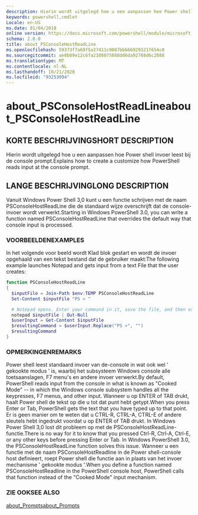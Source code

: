 ```yaml
---
description: Hierin wordt uitgelegd hoe u een aanpassen hoe Power shell invoer leest bij de console prompt.
keywords: powershell,cmdlet
Locale: en-US
ms.date: 01/04/2018
online version: https://docs.microsoft.com/powershell/module/microsoft.powershell.core/about/about_psconsolehostreadline?view=powershell-6&WT.mc_id=ps-gethelp
schema: 2.0.0
title: about_PSConsoleHostReadLine
ms.openlocfilehash: 59373f7a69f5a27411c9087bb666929321f654c0
ms.sourcegitcommit: ae8b89e12c6fa2108075888dd6da92788d6c2888
ms.translationtype: MT
ms.contentlocale: nl-NL
ms.lasthandoff: 10/21/2020
ms.locfileid: "93253094"
---
```

# <a name="about_psconsolehostreadline"></a><span data-ttu-id="68f0b-104">about_PSConsoleHostReadLine</span><span class="sxs-lookup"><span data-stu-id="68f0b-104">about_PSConsoleHostReadLine</span></span>

## <a name="short-description"></a><span data-ttu-id="68f0b-105">KORTE BESCHRIJVING</span><span class="sxs-lookup"><span data-stu-id="68f0b-105">SHORT DESCRIPTION</span></span>
<span data-ttu-id="68f0b-106">Hierin wordt uitgelegd hoe u een aanpassen hoe Power shell invoer leest bij de console prompt.</span><span class="sxs-lookup"><span data-stu-id="68f0b-106">Explains how to create a customize how PowerShell reads input at the console prompt.</span></span>

## <a name="long-description"></a><span data-ttu-id="68f0b-107">LANGE BESCHRIJVING</span><span class="sxs-lookup"><span data-stu-id="68f0b-107">LONG DESCRIPTION</span></span>

<span data-ttu-id="68f0b-108">Vanuit Windows Power Shell 3,0 kunt u een functie schrijven met de naam PSConsoleHostReadLine die de standaard wijze overschrijft dat de console-invoer wordt verwerkt.</span><span class="sxs-lookup"><span data-stu-id="68f0b-108">Starting in Windows PowerShell 3.0, you can write a function named PSConsoleHostReadLine that overrides the default way that console input is processed.</span></span>

### <a name="examples"></a><span data-ttu-id="68f0b-109">VOORBEELDEN</span><span class="sxs-lookup"><span data-stu-id="68f0b-109">EXAMPLES</span></span>

<span data-ttu-id="68f0b-110">In het volgende voor beeld wordt Klad blok gestart en wordt de invoer opgehaald van een tekst bestand dat de gebruiker maakt:</span><span class="sxs-lookup"><span data-stu-id="68f0b-110">The following example launches Notepad and gets input from a text File that the user creates:</span></span>

```powershell
function PSConsoleHostReadLine
{
  $inputFile = Join-Path $env:TEMP PSConsoleHostReadLine
  Set-Content $inputFile "PS > "

  # Notepad opens. Enter your command in it, save the file, and then exit.
  notepad $inputFile | Out-Null
  $userInput = Get-Content $inputFile
  $resultingCommand = $userInput.Replace("PS >", "")
  $resultingCommand
}
```

### <a name="remarks"></a><span data-ttu-id="68f0b-111">OPMERKINGEN</span><span class="sxs-lookup"><span data-stu-id="68f0b-111">REMARKS</span></span>

<span data-ttu-id="68f0b-112">Power shell leest standaard invoer van de-console in wat ook wel ' gekookte modus ' is, waarbij het subsysteem Windows console alle toetsaanslagen, F7 menu's en andere invoer verwerkt.</span><span class="sxs-lookup"><span data-stu-id="68f0b-112">By default, PowerShell reads input from the console in what is known as "Cooked Mode" -- in which the Windows console subsystem handles all the keypresses, F7 menus, and other input.</span></span> <span data-ttu-id="68f0b-113">Wanneer u op ENTER of TAB drukt, haalt Power shell de tekst op die u tot dat punt hebt getypt.</span><span class="sxs-lookup"><span data-stu-id="68f0b-113">When you press Enter or Tab, PowerShell gets the text that you have typed up to that point.</span></span> <span data-ttu-id="68f0b-114">Er is geen manier om te weten dat u CTRL-R, CTRL-A, CTRL-E of andere sleutels hebt ingedrukt voordat u op ENTER of TAB drukt. In Windows Power Shell 3,0 lost dit probleem op met de PSConsoleHostReadLine-functie.</span><span class="sxs-lookup"><span data-stu-id="68f0b-114">There is no way for it to know that you pressed Ctrl-R, Ctrl-A, Ctrl-E, or any other keys before pressing Enter or Tab. In Windows PowerShell 3.0, the PSConsoleHostReadLine function solves this issue.</span></span> <span data-ttu-id="68f0b-115">Wanneer u een functie met de naam PSConsoleHostReadline in de Power shell-console host definieert, roept Power shell die functie aan in plaats van het invoer mechanisme ' gekookte modus '.</span><span class="sxs-lookup"><span data-stu-id="68f0b-115">When you define a function named PSConsoleHostReadline in the PowerShell console host, PowerShell calls that function instead of the "Cooked Mode" input mechanism.</span></span>

### <a name="see-also"></a><span data-ttu-id="68f0b-116">ZIE OOK</span><span class="sxs-lookup"><span data-stu-id="68f0b-116">SEE ALSO</span></span>

[<span data-ttu-id="68f0b-117">about_Prompts</span><span class="sxs-lookup"><span data-stu-id="68f0b-117">about_Prompts</span></span>](about_Prompts.md)

